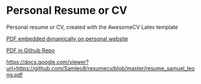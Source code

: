 # Personal Resume or CV

Personal resume or CV, created with the AwesomeCV Latex template

[PDF embedded dynamically on personal website](https://samleo8.github.io/about/index.html#resume)

[PDF in Github Repo](https://github.com/Samleo8/resumecv/blob/master/resume_samuel_leong.pdf)

https://docs.google.com/viewer?url=https://github.com/Samleo8/resumecv/blob/master/resume_samuel_leong.pdf
